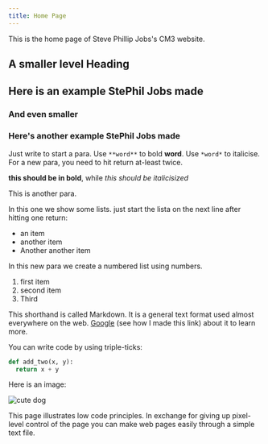 ```yaml
---
title: Home Page
---
```


This is the home page of Steve Phillip Jobs's CM3 website.

## A smaller level Heading
## Here is an example StePhil Jobs made
### And even smaller
### Here's another example StePhil Jobs made

Just write to start a para. Use `**word**` to bold **word**. Use `*word*` to italicise. For a new para, you need to hit return at-least twice.

**this should be in bold**, while *this should be italicisized*

This is another para.

In this one we show some lists. just start the lista on the next line after hitting one return:
- an item
- another item
- Another another item

In this new para we create a numbered list using numbers.
1. first item
2. second item
3. Third

This shorthand is called Markdown. It is a general text format used almost everywhere on the web. [Google](https://www.google.com) (see how I made this link) about it to learn more.

You can write code by using triple-ticks:

```python
def add_two(x, y):
  return x + y
```

Here is an image:

![cute dog](https://i.imgur.com/dY93WHQ.jpeg)

This page illustrates low code principles. In exchange for giving up pixel-level control of the page you can make web pages easily through a simple text file.

